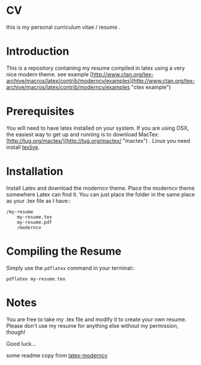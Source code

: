 CV
============= 
this is my personal curriculum vitae / resume .

Introduction
=============
This is a repository containing my resume compiled in latex using a very nice modern theme. see example [http://www.ctan.org/tex-archive/macros/latex/contrib/moderncv/examples](http://www.ctan.org/tex-archive/macros/latex/contrib/moderncv/examples "ctex example")

Prerequisites
=============

You will need to have latex installed on your system. If you are using OSX, the easiest way to get up and running is to download MacTex: [http://tug.org/mactex/](http://tug.org/mactex/ "mactex") . Linux you need install [texlive](http://mirrors.ustc.edu.cn/CTAN/systems/texlive/Images/ "texlive").

Installation
============

Install Latex and download the moderncv theme. Place the moderncv theme somewhere Latex can find it. You can just place the folder in the same place as your .tex file as I have::

    /my-resume
        my-resume.tex
        my-resume.pdf
        /moderncv

Compiling the Resume
====================

Simply use the ``pdflatex`` command in your terminal::

    pdflatex my-resume.tex

Notes
=====

You are free to take my .tex file and modify it to create your own resume. Please don't use my resume for anything else without my permission, though! 

Good luck...

some readme copy from [latex-moderncv](https://github.com/mliu7/latex-moderncv "latex-moderncv")

